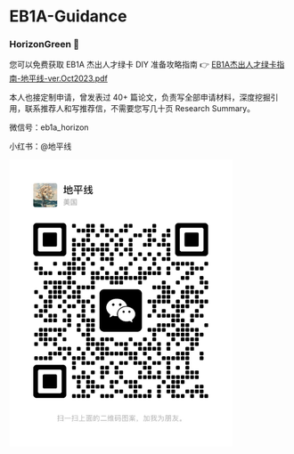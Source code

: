 # EB1A-Guidance

### HorizonGreen 👋

您可以免费获取 EB1A 杰出人才绿卡 DIY 准备攻略指南 👉 [EB1A杰出人才绿卡指南-地平线-ver.Oct2023.pdf](https://github.com/EB1A-Horizon/EB1A-Guidance/blob/main/EB1A%E6%9D%B0%E5%87%BA%E4%BA%BA%E6%89%8D%E7%BB%BF%E5%8D%A1%E6%8C%87%E5%8D%97-%E5%9C%B0%E5%B9%B3%E7%BA%BF-ver.Oct2023.pdf)

本人也接定制申请，曾发表过 40+ 篇论文，负责写全部申请材料，深度挖掘引用，联系推荐人和写推荐信，不需要您写几十页 Research Summary。

微信号：eb1a_horizon

小红书：@地平线

<img src="https://github.com/EB1A-Horizon/EB1A-Horizon/blob/main/地平线-微信二维码.jpg" width="400" />
